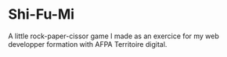 # Shi-Fu-Mi
 
A little rock-paper-cissor game I made as an exercice for my web developper formation with AFPA Territoire digital.

